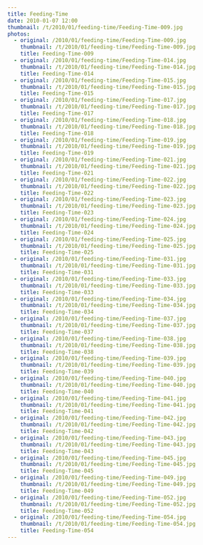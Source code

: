 ```yaml
---
title: Feeding-Time
date: 2010-01-07 12:00
thumbnail: /t/2010/01/feeding-time/Feeding-Time-009.jpg
photos:
  - original: /2010/01/feeding-time/Feeding-Time-009.jpg
    thumbnail: /t/2010/01/feeding-time/Feeding-Time-009.jpg
    title: Feeding-Time-009
  - original: /2010/01/feeding-time/Feeding-Time-014.jpg
    thumbnail: /t/2010/01/feeding-time/Feeding-Time-014.jpg
    title: Feeding-Time-014
  - original: /2010/01/feeding-time/Feeding-Time-015.jpg
    thumbnail: /t/2010/01/feeding-time/Feeding-Time-015.jpg
    title: Feeding-Time-015
  - original: /2010/01/feeding-time/Feeding-Time-017.jpg
    thumbnail: /t/2010/01/feeding-time/Feeding-Time-017.jpg
    title: Feeding-Time-017
  - original: /2010/01/feeding-time/Feeding-Time-018.jpg
    thumbnail: /t/2010/01/feeding-time/Feeding-Time-018.jpg
    title: Feeding-Time-018
  - original: /2010/01/feeding-time/Feeding-Time-019.jpg
    thumbnail: /t/2010/01/feeding-time/Feeding-Time-019.jpg
    title: Feeding-Time-019
  - original: /2010/01/feeding-time/Feeding-Time-021.jpg
    thumbnail: /t/2010/01/feeding-time/Feeding-Time-021.jpg
    title: Feeding-Time-021
  - original: /2010/01/feeding-time/Feeding-Time-022.jpg
    thumbnail: /t/2010/01/feeding-time/Feeding-Time-022.jpg
    title: Feeding-Time-022
  - original: /2010/01/feeding-time/Feeding-Time-023.jpg
    thumbnail: /t/2010/01/feeding-time/Feeding-Time-023.jpg
    title: Feeding-Time-023
  - original: /2010/01/feeding-time/Feeding-Time-024.jpg
    thumbnail: /t/2010/01/feeding-time/Feeding-Time-024.jpg
    title: Feeding-Time-024
  - original: /2010/01/feeding-time/Feeding-Time-025.jpg
    thumbnail: /t/2010/01/feeding-time/Feeding-Time-025.jpg
    title: Feeding-Time-025
  - original: /2010/01/feeding-time/Feeding-Time-031.jpg
    thumbnail: /t/2010/01/feeding-time/Feeding-Time-031.jpg
    title: Feeding-Time-031
  - original: /2010/01/feeding-time/Feeding-Time-033.jpg
    thumbnail: /t/2010/01/feeding-time/Feeding-Time-033.jpg
    title: Feeding-Time-033
  - original: /2010/01/feeding-time/Feeding-Time-034.jpg
    thumbnail: /t/2010/01/feeding-time/Feeding-Time-034.jpg
    title: Feeding-Time-034
  - original: /2010/01/feeding-time/Feeding-Time-037.jpg
    thumbnail: /t/2010/01/feeding-time/Feeding-Time-037.jpg
    title: Feeding-Time-037
  - original: /2010/01/feeding-time/Feeding-Time-038.jpg
    thumbnail: /t/2010/01/feeding-time/Feeding-Time-038.jpg
    title: Feeding-Time-038
  - original: /2010/01/feeding-time/Feeding-Time-039.jpg
    thumbnail: /t/2010/01/feeding-time/Feeding-Time-039.jpg
    title: Feeding-Time-039
  - original: /2010/01/feeding-time/Feeding-Time-040.jpg
    thumbnail: /t/2010/01/feeding-time/Feeding-Time-040.jpg
    title: Feeding-Time-040
  - original: /2010/01/feeding-time/Feeding-Time-041.jpg
    thumbnail: /t/2010/01/feeding-time/Feeding-Time-041.jpg
    title: Feeding-Time-041
  - original: /2010/01/feeding-time/Feeding-Time-042.jpg
    thumbnail: /t/2010/01/feeding-time/Feeding-Time-042.jpg
    title: Feeding-Time-042
  - original: /2010/01/feeding-time/Feeding-Time-043.jpg
    thumbnail: /t/2010/01/feeding-time/Feeding-Time-043.jpg
    title: Feeding-Time-043
  - original: /2010/01/feeding-time/Feeding-Time-045.jpg
    thumbnail: /t/2010/01/feeding-time/Feeding-Time-045.jpg
    title: Feeding-Time-045
  - original: /2010/01/feeding-time/Feeding-Time-049.jpg
    thumbnail: /t/2010/01/feeding-time/Feeding-Time-049.jpg
    title: Feeding-Time-049
  - original: /2010/01/feeding-time/Feeding-Time-052.jpg
    thumbnail: /t/2010/01/feeding-time/Feeding-Time-052.jpg
    title: Feeding-Time-052
  - original: /2010/01/feeding-time/Feeding-Time-054.jpg
    thumbnail: /t/2010/01/feeding-time/Feeding-Time-054.jpg
    title: Feeding-Time-054
---
```

